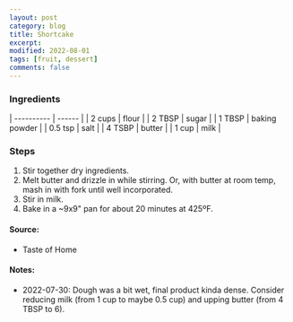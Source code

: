 ```yaml
---
layout: post
category: blog
title: Shortcake
excerpt:
modified: 2022-08-01
tags: [fruit, dessert]
comments: false
---
```


### Ingredients

| ---------- | ------ |
| 2 cups | flour |
| 2 TBSP | sugar |
| 1 TBSP | baking powder |
| 0.5 tsp | salt |
| 4 TSBP | butter |
| 1 cup | milk |

### Steps
1. Stir together dry ingredients.
2. Melt butter and drizzle in while stirring. Or, with butter at room temp, mash in with fork until well incorporated.
3. Stir in milk.
4. Bake in a ~9x9" pan for about 20 minutes at 425ºF.


#### Source:
- Taste of Home

#### Notes:
- 2022-07-30: Dough was a bit wet, final product kinda dense. Consider reducing milk (from 1 cup to maybe 0.5 cup) and upping butter (from 4 TBSP to 6).

